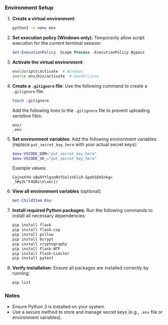 ### Environment Setup

1. **Create a virtual environment**:
   ```bash
   python3 -m venv env
   ```

2. **Set execution policy (Windows only)**:
   Temporarily allow script execution for the current terminal session:
   ```powershell
   Set-ExecutionPolicy -Scope Process -ExecutionPolicy Bypass
   ```

3. **Activate the virtual environment**:
   ```bash
   env\Scripts\Activate  # Windows
   source env/bin/activate  # macOS/Linux
   ```

4. **Create a `.gitignore` file**:
   Use the following command to create a `.gitignore` file:
   ```bash
   touch .gitignore
   ```
   Add the following lines to the `.gitignore` file to prevent uploading sensitive files:
   ```
   env/
   .env
   ```

5. **Set environment variables**:
   Add the following environment variables (replace `put_secret_key_here` with your actual secret keys):
   ```powershell
   $env:VSCODE_DOM="put_secret_key_here"
   $env:VSCODE_SK_="put_secret_key_here"
   ```
   Example values:
   ```
   CajnoXYH-sBaXYYlgznRUfGolxVklLR-GpebSEUSnkg=
   _5#y2L"F4Q8z\n\xec]/
   ```

6. **View all environment variables** (optional):
   ```powershell
   Get-ChildItem Env:
   ```

7. **Install required Python packages**:
   Run the following commands to install all necessary dependencies:
   ```bash
   pip install flask
   pip install flask-csp
   pip install pillow
   pip install bcrypt
   pip install cryptography
   pip install Flask-WTF
   pip install Flask-Limiter
   pip install pytest
   ```

8. **Verify installation**:
   Ensure all packages are installed correctly by running:
   ```bash
   pip list
   ```

### Notes
- Ensure Python 3 is installed on your system.
- Use a secure method to store and manage secret keys (e.g., `.env` file or environment variables).
